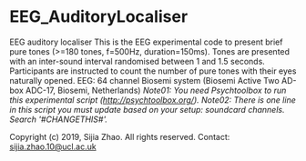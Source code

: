 # EEG_AuditoryLocaliser
EEG auditory localiser
This is the EEG experimental code to present brief pure tones (>=180 tones, f=500Hz, duration=150ms). Tones are presented with an inter-sound interval randomised between 1 and 1.5 seconds. 
Participants are instructed to count the number of pure tones with their eyes naturally opened. 
EEG: 64 channel Biosemi system (Biosemi Active Two AD-box ADC-17, Biosemi, Netherlands)
*Note01: You need Psychtoolbox to run this experimental script (http://psychtoolbox.org/).*
*Note02: There is one line in this script you must update based on your setup: soundcard channels. Search '#CHANGETHIS#'.*

Copyright (c) 2019, Sijia Zhao.  All rights reserved.
Contact: sijia.zhao.10@ucl.ac.uk

